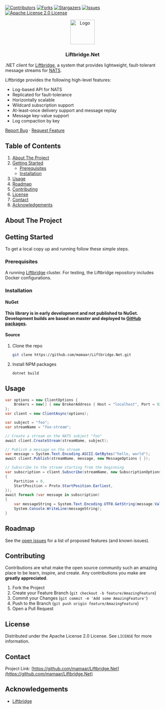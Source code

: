 <!-- PROJECT SHIELDS -->
<!--
*** I'm using markdown "reference style" links for readability.
*** Reference links are enclosed in brackets [ ] instead of parentheses ( ).
*** See the bottom of this document for the declaration of the reference variables
*** for contributors-url, forks-url, etc. This is an optional, concise syntax you may use.
*** https://www.markdownguide.org/basic-syntax/#reference-style-links
-->
[![Contributors][contributors-shield]][contributors-url]
[![Forks][forks-shield]][forks-url]
[![Stargazers][stars-shield]][stars-url]
[![Issues][issues-shield]][issues-url]
[![Apache License 2.0 License][license-shield]][license-url]



<!-- PROJECT LOGO -->
<p align="center">
  <a href="https://github.com/mamaar/Liftbridge.Net">
    <img src="images/logo.png" alt="Logo" width="80" height="80">
  </a>
</p>
  <h3 align="center">Liftbridge.Net </h3>

  <p>
  .NET client for <a href="https://github.com/liftbridge-io/liftbridge">Liftbridge</a>, a
system that provides lightweight, fault-tolerant message streams for
  <a href="https://nats.io">NATS</a>.
  </p>
<p>
Liftbridge provides the following high-level features:

- Log-based API for NATS
- Replicated for fault-tolerance
- Horizontally scalable
- Wildcard subscription support
- At-least-once delivery support and message replay
- Message key-value support
- Log compaction by key
</p>
<p>
  <a href="https://github.com/mamaar/Liftbridge.Net/issues">Report Bug</a>
  ·
  <a href="https://github.com/mamaar/Liftbridge.Net/issues">Request Feature</a>
</p>



<!-- TABLE OF CONTENTS -->
  <h2>Table of Contents</h2>
  <ol>
    <li>
      <a href="#about-the-project">About The Project</a>
    </li>
    <li>
      <a href="#getting-started">Getting Started</a>
      <ul>
        <li><a href="#prerequisites">Prerequisites</a></li>
        <li><a href="#installation">Installation</a></li>
      </ul>
    </li>
    <li><a href="#usage">Usage</a></li>
    <li><a href="#roadmap">Roadmap</a></li>
    <li><a href="#contributing">Contributing</a></li>
    <li><a href="#license">License</a></li>
    <li><a href="#contact">Contact</a></li>
    <li><a href="#acknowledgements">Acknowledgements</a></li>
  </ol>



<!-- ABOUT THE PROJECT -->
## About The Project



<!-- GETTING STARTED -->
## Getting Started

To get a local copy up and running follow these simple steps.

### Prerequisites
A running [Liftbridge](https://github.com/liftbridge-io/liftbridge) cluster. For testing, the Liftbridge repository includes Docker configurations.

### Installation

#### NuGet

**This library is in early development and not published to NuGet. Development builds are based on *master* and deployed to [GitHub packages](https://github.com/mamaar/Liftbridge.Net/packages).**

#### Source

1. Clone the repo
   ```sh
   git clone https://github.com/mamaar/Liftbridge.Net.git
   ```
2. Install NPM packages
   ```sh
   dotnet build
   ```



<!-- USAGE EXAMPLES -->
## Usage

```csharp
var options = new ClientOptions { 
    Brokers = new[] { new BrokerAddress { Host = "localhost", Port = 9292 }, } 
};
var client = new ClientAsync(options);

var subject = "foo";
var streamName = "foo-stream";

// Create a stream on the NATS subject "foo"
await client.CreateStream(streamName, subject);

// Publish a message on the stream
var message = System.Text.Encoding.ASCII.GetBytes("hello, world");
await client.Publish(streamName, message, new MessageOptions { });

// Subscribe to the stream starting from the beginning
var subscription = client.Subscribe(streamName, new SubscriptionOptions
{
    Partition = 0,
    StartPosition = Proto.StartPosition.Earliest,
});
await foreach (var message in subscription)
{
    var messageString = System.Text.Encoding.UTF8.GetString(message.Value);
    System.Console.WriteLine(messageString);
}

```


<!-- ROADMAP -->
## Roadmap

See the [open issues](https://github.com/mamaar/Liftbridge.Net/issues) for a list of proposed features (and known issues).



<!-- CONTRIBUTING -->
## Contributing

Contributions are what make the open source community such an amazing place to be learn, inspire, and create. Any contributions you make are **greatly appreciated**.

1. Fork the Project
2. Create your Feature Branch (`git checkout -b feature/AmazingFeature`)
3. Commit your Changes (`git commit -m 'Add some AmazingFeature'`)
4. Push to the Branch (`git push origin feature/AmazingFeature`)
5. Open a Pull Request



<!-- LICENSE -->
## License

Distributed under the Apache License 2.0 License. See `LICENSE` for more information.



<!-- CONTACT -->
## Contact

Project Link: [https://github.com/mamaar/Liftbridge.Net](https://github.com/mamaar/Liftbridge.Net)



<!-- ACKNOWLEDGEMENTS -->
## Acknowledgements

* [Liftbridge](https://github.com/liftbridge-io/liftbridge)





<!-- MARKDOWN LINKS & IMAGES -->
<!-- https://www.markdownguide.org/basic-syntax/#reference-style-links -->
[contributors-shield]: https://img.shields.io/github/contributors/mamaar/Liftbridge.Net.svg?style=for-the-badge
[contributors-url]: https://github.com/mamaar/Liftbridge.Net/graphs/contributors
[forks-shield]: https://img.shields.io/github/forks/mamaar/Liftbridge.Net.svg?style=for-the-badge
[forks-url]: https://github.com/mamaar/Liftbridge.Net/network/members
[stars-shield]: https://img.shields.io/github/stars/mamaar/Liftbridge.Net.svg?style=for-the-badge
[stars-url]: https://github.com/mamaar/Liftbridge.Net/stargazers
[issues-shield]: https://img.shields.io/github/issues/mamaar/Liftbridge.Net.svg?style=for-the-badge
[issues-url]: https://github.com/mamaar/Liftbridge.Net/issues
[license-shield]: https://img.shields.io/github/license/mamaar/Liftbridge.Net.svg?style=for-the-badge
[license-url]: https://github.com/mamaar/Liftbridge.Net/blob/master/LICENSE.txt
